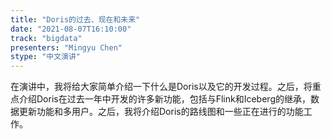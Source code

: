 ```yaml
---
title: "Doris的过去、现在和未来"
date: "2021-08-07T16:10:00" 
track: "bigdata"
presenters: "Mingyu Chen"
stype: "中文演讲"
---
```

在演讲中，我将给大家简单介绍一下什么是Doris以及它的开发过程。之后，将重点介绍Doris在过去一年中开发的许多新功能，包括与Flink和Iceberg的继承，数据更新功能和多用户。之后，我将介绍Doris的路线图和一些正在进行的功能工作。